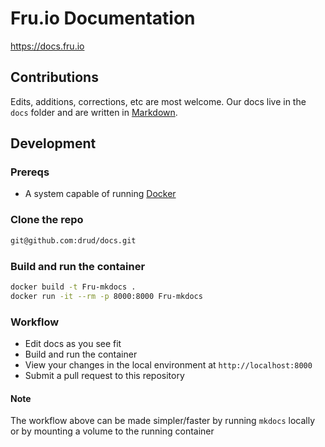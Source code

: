 Fru.io Documentation
======================
https://docs.fru.io

## Contributions
Edits, additions, corrections, etc are most welcome. Our docs live in the `docs` folder and are written in [Markdown](https://daringfireball.net/projects/markdown/).

## Development

### Prereqs
 - A system capable of running [Docker](https://www.docker.com/)

### Clone the repo
```bash
git@github.com:drud/docs.git
```

### Build and run the container
```bash
docker build -t Fru-mkdocs .
docker run -it --rm -p 8000:8000 Fru-mkdocs
```

### Workflow
 - Edit docs as you see fit
 - Build and run the container
 - View your changes in the local environment at `http://localhost:8000`
 - Submit a pull request to this repository

#### Note
The workflow above can be made simpler/faster by running `mkdocs` locally or by mounting a volume to the running container
